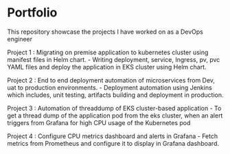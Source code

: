 # Portfolio
This repository showcase the projects I have worked on as a DevOps engineer

Project 1 : Migrating on premise application to kubernetes cluster using manifest files in Helm chart.
            - Writing deployment, service, Ingress, pv, pvc YAML files and deploy the application in EKS cluster using Helm chart.
            
Project 2 : End to end deployment automation of microservices from Dev, uat to production environments.
            - Deployment automation using Jenkins which includes, unit testing, artifacts building and deployment in production.

Project 3 : Automation of threaddump of EKS cluster-based application
            - To get a thread dump of the application pod from the eks cluster, when an alert triggers from Grafana for high CPU usage of the Kubernetes pod
  
Project 4 : Configure CPU metrics dashboard and alerts in Grafana
             - Fetch metrics from Prometheus and configure it to display in Grafana dashboard.

            
